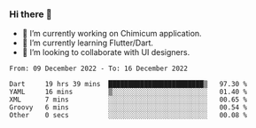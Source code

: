 ### Hi there 👋

<!--
**devcat37/devcat37** is a ✨ _special_ ✨ repository because its `README.md` (this file) appears on your GitHub profile.-->


- 🔭 I’m currently working on Chimicum application.
- 🌱 I’m currently learning Flutter/Dart.
- 👯 I’m looking to collaborate with UI designers.
<!-- - 🤔 I’m looking for help with ... -->

<!--START_SECTION:waka-->

```text
From: 09 December 2022 - To: 16 December 2022

Dart     19 hrs 39 mins  ████████████████████████▒   97.30 %
YAML     16 mins         ▒░░░░░░░░░░░░░░░░░░░░░░░░   01.40 %
XML      7 mins          ░░░░░░░░░░░░░░░░░░░░░░░░░   00.65 %
Groovy   6 mins          ░░░░░░░░░░░░░░░░░░░░░░░░░   00.54 %
Other    0 secs          ░░░░░░░░░░░░░░░░░░░░░░░░░   00.08 %
```

<!--END_SECTION:waka-->
